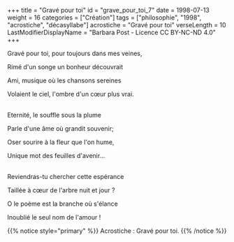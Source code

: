 +++
title = "Gravé pour toi"
id = "grave_pour_toi_7"
date = 1998-07-13
weight = 16
categories = ["Création"]
tags = ["philosophie", "1998", "acrostiche", "décasyllabe"]
acrostiche = "Gravé pour toi"
verseLength = 10
LastModifierDisplayName = "Barbara Post - Licence CC BY-NC-ND 4.0"
+++

Gravé pour toi, pour toujours dans mes veines,

Rimé d'un songe un bonheur découvrait

Ami, musique où les chansons sereines

Volaient le ciel, l'ombre d'un cœur plus vrai.

 \
Eternité, le souffle sous la plume

Parle d'une âme où grandit souvenir;

Oser sourire à la fleur que l'on hume,

Unique mot des feuilles d'avenir...

 \
Reviendras-tu chercher cette espérance

Taillée à cœur de l'arbre nuit et jour ?

O le poème est la branche où s'élance

Inoublié le seul nom de l'amour !

{{% notice style="primary" %}}
Acrostiche : Gravé pour toi.
{{% /notice %}}
